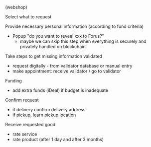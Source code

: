(webshop)

Select what to request

Provide necessary personal information (according to fund criteria)
- Popup "do you want to reveal xxx to Forus?"
  -  maybe we can skip this step when everything is securely and 
     privately handled on blockchain

Take steps to get missing information validated
 - request digitally - from validator database or manual entry
 - make appointment: receive validator / go to validator

Funding
 - add extra funds (iDeal) if budget is inadequate

Confirm request
 - if delivery confirm delivery address
 - if pickup, learn pickup location

Receive requested good
 - rate service
 - rate product (after 1 day and after 3 months)





